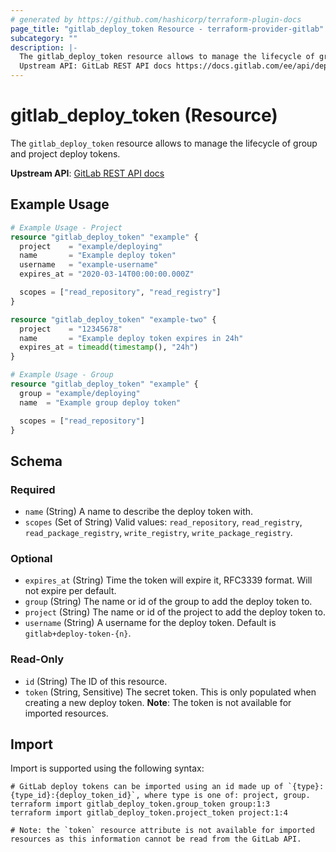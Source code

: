 ```yaml
---
# generated by https://github.com/hashicorp/terraform-plugin-docs
page_title: "gitlab_deploy_token Resource - terraform-provider-gitlab"
subcategory: ""
description: |-
  The gitlab_deploy_token resource allows to manage the lifecycle of group and project deploy tokens.
  Upstream API: GitLab REST API docs https://docs.gitlab.com/ee/api/deploy_tokens.html
---
```


# gitlab_deploy_token (Resource)

The `gitlab_deploy_token` resource allows to manage the lifecycle of group and project deploy tokens.

**Upstream API**: [GitLab REST API docs](https://docs.gitlab.com/ee/api/deploy_tokens.html)

## Example Usage

```terraform
# Example Usage - Project
resource "gitlab_deploy_token" "example" {
  project    = "example/deploying"
  name       = "Example deploy token"
  username   = "example-username"
  expires_at = "2020-03-14T00:00:00.000Z"

  scopes = ["read_repository", "read_registry"]
}

resource "gitlab_deploy_token" "example-two" {
  project    = "12345678"
  name       = "Example deploy token expires in 24h"
  expires_at = timeadd(timestamp(), "24h")
}

# Example Usage - Group
resource "gitlab_deploy_token" "example" {
  group = "example/deploying"
  name  = "Example group deploy token"

  scopes = ["read_repository"]
}
```

<!-- schema generated by tfplugindocs -->
## Schema

### Required

- `name` (String) A name to describe the deploy token with.
- `scopes` (Set of String) Valid values: `read_repository`, `read_registry`, `read_package_registry`, `write_registry`, `write_package_registry`.

### Optional

- `expires_at` (String) Time the token will expire it, RFC3339 format. Will not expire per default.
- `group` (String) The name or id of the group to add the deploy token to.
- `project` (String) The name or id of the project to add the deploy token to.
- `username` (String) A username for the deploy token. Default is `gitlab+deploy-token-{n}`.

### Read-Only

- `id` (String) The ID of this resource.
- `token` (String, Sensitive) The secret token. This is only populated when creating a new deploy token. **Note**: The token is not available for imported resources.

## Import

Import is supported using the following syntax:

```shell
# GitLab deploy tokens can be imported using an id made up of `{type}:{type_id}:{deploy_token_id}`, where type is one of: project, group.
terraform import gitlab_deploy_token.group_token group:1:3
terraform import gitlab_deploy_token.project_token project:1:4

# Note: the `token` resource attribute is not available for imported resources as this information cannot be read from the GitLab API.
```
